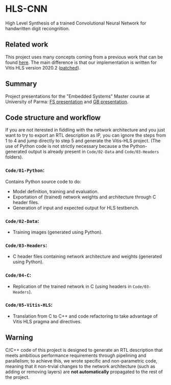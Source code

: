 # HLS-CNN
High Level Synthesis of a trained Convolutional Neural Network for handwritten digit recongnition.

## Related work
This project uses many concepts coming from a previous work that can be found [here](https://www.amiq.com/consulting/2018/12/14/how-to-implement-a-convolutional-neural-network-using-high-level-synthesis).
The main difference is that our implementation is written for Vitis HLS version 2020.2 ([patched](https://support.xilinx.com/s/article/76960?language=en_US)).

## Summary

Project presentations for the "Embedded Systems" Master course at University of Parma:
[FS presentation](HLS-CNN-presentation-FS.pdf) and [GB presentation](HLS-CNN-presentation-GB.pdf).

## Code structure and workflow

If you are not iterested in fiddling with the network architecture and you just want to try to export an RTL description as IP,
you can ignore the steps from 1 to 4 and jump directly to step 5 and generate the Vitis-HLS project.
(The use of Python code is not strictly necessary because a the Python-generated output is already present in
```Code/02-Data``` and ```Code/03-Headers``` folders).

### ```Code/01-Python```:

Contains Python source code to do:
-  Model definition, training and evaluation.
-  Exportation of (trained) network weights and architecture through C header files.
-  Generation of input and expected output for HLS testbench.

### ```Code/02-Data```:

-  Training images (generated using Python).

### ```Code/03-Headers```:

-  C header files containing network architecture and weights (generated using Python).

### ```Code/04-C```:

-  Replication of the trained network in C (using headers in ```Code/03-Headers```).

### ```Code/05-Vitis-HLS```:

-  Translation from C to C++ and code refactoring to take advantage of Vitis HLS pragma and directives.

## Warning
C/C++ code of this project is designed to generate an RTL description that meets ambitious performance requirements through pipelining and parallelism;
to achieve this, we wrote specific and non-parametric code,
meaning that it non-trvial changes to the network architecture (such as adding or removing layers) are **not automatically** propagated to the rest of the project.
